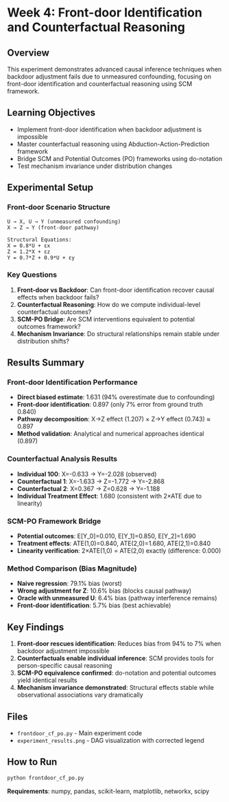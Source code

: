 # Week 4: Front-door Identification and Counterfactual Reasoning

## Overview
This experiment demonstrates advanced causal inference techniques when backdoor adjustment fails due to unmeasured confounding, focusing on front-door identification and counterfactual reasoning using SCM framework.

## Learning Objectives
- Implement front-door identification when backdoor adjustment is impossible
- Master counterfactual reasoning using Abduction-Action-Prediction framework
- Bridge SCM and Potential Outcomes (PO) frameworks using do-notation
- Test mechanism invariance under distribution changes

## Experimental Setup

### Front-door Scenario Structure
```
U → X, U → Y (unmeasured confounding)
X → Z → Y (front-door pathway)

Structural Equations:
X = 0.8*U + εx
Z = 1.2*X + εz  
Y = 0.7*Z + 0.9*U + εy
```

### Key Questions
1. **Front-door vs Backdoor**: Can front-door identification recover causal effects when backdoor fails?
2. **Counterfactual Reasoning**: How do we compute individual-level counterfactual outcomes?
3. **SCM-PO Bridge**: Are SCM interventions equivalent to potential outcomes framework?
4. **Mechanism Invariance**: Do structural relationships remain stable under distribution shifts?

## Results Summary

### Front-door Identification Performance
- **Direct biased estimate**: 1.631 (94% overestimate due to confounding)
- **Front-door identification**: 0.897 (only 7% error from ground truth 0.840)
- **Pathway decomposition**: X→Z effect (1.207) × Z→Y effect (0.743) ≈ 0.897
- **Method validation**: Analytical and numerical approaches identical (0.897)

### Counterfactual Analysis Results
- **Individual 100**: X=-0.633 → Y=-2.028 (observed)
- **Counterfactual 1**: X=-1.633 → Z=-1.772 → Y=-2.868
- **Counterfactual 2**: X=0.367 → Z=0.628 → Y=-1.188
- **Individual Treatment Effect**: 1.680 (consistent with 2×ATE due to linearity)

### SCM-PO Framework Bridge
- **Potential outcomes**: E[Y_0]=0.010, E[Y_1]=0.850, E[Y_2]=1.690
- **Treatment effects**: ATE(1,0)=0.840, ATE(2,0)=1.680, ATE(2,1)=0.840
- **Linearity verification**: 2×ATE(1,0) = ATE(2,0) exactly (difference: 0.000)

### Method Comparison (Bias Magnitude)
- **Naive regression**: 79.1% bias (worst)
- **Wrong adjustment for Z**: 10.6% bias (blocks causal pathway)
- **Oracle with unmeasured U**: 6.4% bias (pathway interference remains)
- **Front-door identification**: 5.7% bias (best achievable)

## Key Findings
1. **Front-door rescues identification**: Reduces bias from 94% to 7% when backdoor adjustment impossible
2. **Counterfactuals enable individual inference**: SCM provides tools for person-specific causal reasoning
3. **SCM-PO equivalence confirmed**: do-notation and potential outcomes yield identical results
4. **Mechanism invariance demonstrated**: Structural effects stable while observational associations vary dramatically

## Files
- `frontdoor_cf_po.py` - Main experiment code
- `experiment_results.png` - DAG visualization with corrected legend

## How to Run
```bash
python frontdoor_cf_po.py
```

**Requirements**: numpy, pandas, scikit-learn, matplotlib, networkx, scipy
